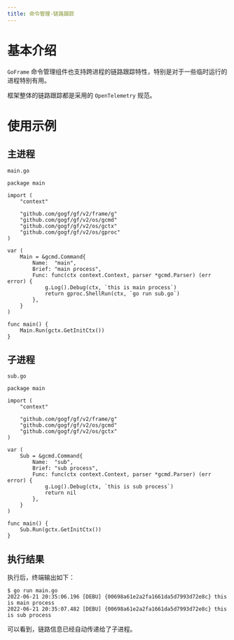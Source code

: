 ```yaml
---
title: 命令管理-链路跟踪
---
```


# 基本介绍

`GoFrame` 命令管理组件也支持跨进程的链路跟踪特性，特别是对于一些临时运行的进程特别有用。

框架整体的链路跟踪都是采用的 `OpenTelemetry` 规范。

# 使用示例

## 主进程

`main.go`

```
package main

import (
	"context"

	"github.com/gogf/gf/v2/frame/g"
	"github.com/gogf/gf/v2/os/gcmd"
	"github.com/gogf/gf/v2/os/gctx"
	"github.com/gogf/gf/v2/os/gproc"
)

var (
	Main = &gcmd.Command{
		Name:  "main",
		Brief: "main process",
		Func: func(ctx context.Context, parser *gcmd.Parser) (err error) {
			g.Log().Debug(ctx, `this is main process`)
			return gproc.ShellRun(ctx, `go run sub.go`)
		},
	}
)

func main() {
	Main.Run(gctx.GetInitCtx())
}
```

## 子进程

`sub.go`

```
package main

import (
	"context"

	"github.com/gogf/gf/v2/frame/g"
	"github.com/gogf/gf/v2/os/gcmd"
	"github.com/gogf/gf/v2/os/gctx"
)

var (
	Sub = &gcmd.Command{
		Name:  "sub",
		Brief: "sub process",
		Func: func(ctx context.Context, parser *gcmd.Parser) (err error) {
			g.Log().Debug(ctx, `this is sub process`)
			return nil
		},
	}
)

func main() {
	Sub.Run(gctx.GetInitCtx())
}
```

## 执行结果

执行后，终端输出如下：

```
$ go run main.go
2022-06-21 20:35:06.196 [DEBU] {00698a61e2a2fa1661da5d7993d72e8c} this is main process
2022-06-21 20:35:07.482 [DEBU] {00698a61e2a2fa1661da5d7993d72e8c} this is sub process
```

可以看到，链路信息已经自动传递给了子进程。
